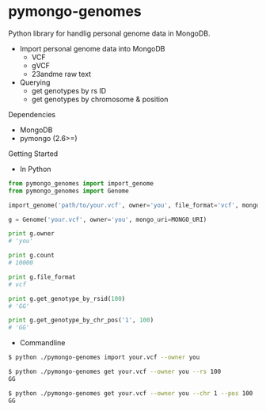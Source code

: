 # pymongo-genomes

Python library for handlig personal genome data in MongoDB.

- Import personal genome data into MongoDB
  - VCF
  - gVCF
  - 23andme raw text
- Querying
  - get genotypes by rs ID
  - get genotypes by chromosome & position

Dependencies

- MongoDB
- pymongo (2.6>=)

Getting Started

- In Python

```python
from pymongo_genomes import import_genome
from pymongo_genomes import Genome

import_genome('path/to/your.vcf', owner='you', file_format='vcf', mongo_uri=MONGO_URI)

g = Genome('your.vcf', owner='you', mongo_uri=MONGO_URI)

print g.owner
# 'you'

print g.count
# 10000

print g.file_format
# vcf

print g.get_genotype_by_rsid(100)
# 'GG'

print g.get_genotype_by_chr_pos('1', 100)
# 'GG'
```

- Commandline

```bash
$ python ./pymongo-genomes import your.vcf --owner you

$ python ./pymongo-genomes get your.vcf --owner you --rs 100
GG

$ python ./pymongo-genomes get your.vcf --owner you --chr 1 --pos 100
GG
```
